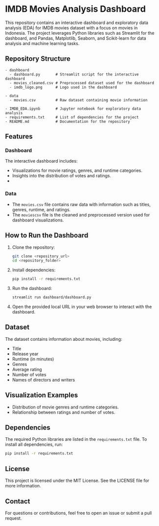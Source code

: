 # IMDB Movies Analysis Dashboard

This repository contains an interactive dashboard and exploratory data analysis (EDA) for IMDB movies dataset with a focus on movies in Indonesia. The project leverages Python libraries such as Streamlit for the dashboard, and Pandas, Matplotlib, Seaborn, and Scikit-learn for data analysis and machine learning tasks.

## Repository Structure

```
- dashboard
  - dashboard.py       # Streamlit script for the interactive dashboard
  - movies_cleaned.csv # Preprocessed dataset used for the dashboard
  - imdb_logo.png      # Logo used in the dashboard

- data
  - movies.csv         # Raw dataset containing movie information

- IMDB_EDA.ipynb       # Jupyter notebook for exploratory data analysis
- requirements.txt     # List of dependencies for the project
- README.md            # Documentation for the repository
```

## Features

### Dashboard
The interactive dashboard includes:
- Visualizations for movie ratings, genres, and runtime categories.
- Insights into the distribution of votes and ratings.
- 
### Data
- The `movies.csv` file contains raw data with information such as titles, genres, runtime, and ratings.
- The `moviescsv` file is the cleaned and preprocessed version used for dashboard visualizations.


## How to Run the Dashboard

1. Clone the repository:
   ```bash
   git clone <repository_url>
   cd <repository_folder>
   ```

2. Install dependencies:
   ```bash
   pip install -r requirements.txt
   ```

3. Run the dashboard:
   ```bash
   streamlit run dashboard/dashboard.py
   ```

4. Open the provided local URL in your web browser to interact with the dashboard.

## Dataset
The dataset contains information about movies, including:
- Title
- Release year
- Runtime (in minutes)
- Genres
- Average rating
- Number of votes
- Names of directors and writers

## Visualization Examples
- Distribution of movie genres and runtime categories.
- Relationship between ratings and number of votes.

## Dependencies
The required Python libraries are listed in the `requirements.txt` file. To install all dependencies, run:
```bash
pip install -r requirements.txt
```

## License
This project is licensed under the MIT License. See the LICENSE file for more information.

## Contact
For questions or contributions, feel free to open an issue or submit a pull request.

